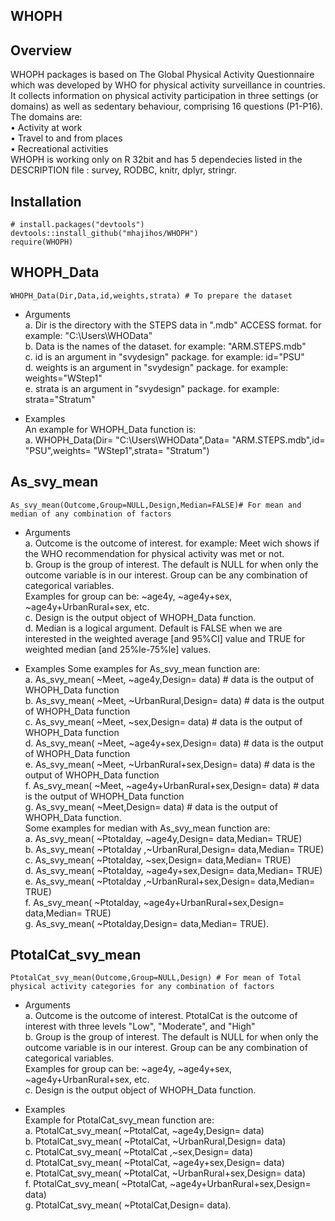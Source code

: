 ## WHOPH
## Overview
WHOPH packages is based on The Global Physical Activity Questionnaire which was developed by WHO for physical activity surveillance in countries. It collects information on physical activity participation in three settings (or domains) as well as sedentary behaviour, comprising 16 questions (P1-P16). The domains are:\
• Activity at work\
• Travel to and from places\
• Recreational activities\
WHOPH is working only on R 32bit and has 5 dependecies listed in the DESCRIPTION file : survey, RODBC, knitr, dplyr, stringr.

## Installation
```
# install.packages("devtools")
devtools::install_github("mhajihos/WHOPH")
require(WHOPH)
```

## WHOPH_Data
```
WHOPH_Data(Dir,Data,id,weights,strata) # To prepare the dataset
```
* Arguments\
    a. Dir is the directory with the STEPS data in ".mdb" ACCESS format. for example: "C:\\Users\\WHOData"\
    b. Data is the names of the dataset. for example: "ARM.STEPS.mdb"\
    c. id is an argument in "svydesign" package. for example: id="PSU"\
    d. weights is an argument in "svydesign" package. for example: weights="WStep1"\
    e. strata is an argument in "svydesign" package. for example: strata="Stratum"

* Examples\
An example for WHOPH_Data function is:\
     a. WHOPH_Data(Dir= "C:\\Users\\WHOData",Data= "ARM.STEPS.mdb",id= "PSU",weights= "WStep1",strata= "Stratum")

## As_svy_mean
```
As_svy_mean(Outcome,Group=NULL,Design,Median=FALSE)# For mean and median of any combination of factors
```
* Arguments\
        a. Outcome is the outcome of interest. for example: Meet wich shows if the WHO recommendation for physical activity was met or not.\
        b. Group is the group of interest. The default is NULL for when only the outcome variable is in our interest. Group can be any combination of categorical variables.\
            Examples for group can be: ~age4y, ~age4y+sex, ~age4y+UrbanRural+sex, etc.\
        c. Design is the output object of WHOPH_Data function.\
        d. Median is a logical argument. Default is FALSE when we are interested in the weighted average [and 95%CI] value and TRUE for weighted median [and 25%le-75%le] values. 

* Examples 
Some examples for As_svy_mean function are:\
            a. As_svy_mean( ~Meet, ~age4y,Design= data) # data is the output of WHOPH_Data function\
            b. As_svy_mean( ~Meet, ~UrbanRural,Design= data) # data is the output of WHOPH_Data function\
            c. As_svy_mean( ~Meet, ~sex,Design= data) # data is the output of WHOPH_Data function\
            d. As_svy_mean( ~Meet, ~age4y+sex,Design= data) # data is the output of WHOPH_Data function\
            e. As_svy_mean( ~Meet, ~UrbanRural+sex,Design= data) # data is the output of WHOPH_Data function\
            f. As_svy_mean( ~Meet, ~age4y+UrbanRural+sex,Design= data) # data is the output of WHOPH_Data function\
            g. As_svy_mean( ~Meet,Design= data) # data is the output of WHOPH_Data function.\
Some examples for median with As_svy_mean function are:\
            a. As_svy_mean( ~Ptotalday, ~age4y,Design= data,Median= TRUE)\
            b. As_svy_mean( ~Ptotalday ,~UrbanRural,Design= data,Median= TRUE)\
            c. As_svy_mean( ~Ptotalday, ~sex,Design= data,Median= TRUE)\
            d. As_svy_mean( ~Ptotalday, ~age4y+sex,Design= data,Median= TRUE)\
            e. As_svy_mean( ~Ptotalday ,~UrbanRural+sex,Design= data,Median= TRUE)\
            f. As_svy_mean( ~Ptotalday, ~age4y+UrbanRural+sex,Design= data,Median= TRUE)\
            g. As_svy_mean( ~Ptotalday,Design= data,Median= TRUE).
        

## PtotalCat_svy_mean
```
PtotalCat_svy_mean(Outcome,Group=NULL,Design) # For mean of Total physical activity categories for any combination of factors
```
* Arguments\
        a. Outcome is the outcome of interest. PtotalCat is the outcome of interest with three levels "Low", "Moderate", and "High"\
        b. Group is the group of interest. The default is NULL for when only the outcome variable is in our interest. Group can be any combination of categorical variables.\
       Examples for group can be: ~age4y, ~age4y+sex, ~age4y+UrbanRural+sex, etc.\
        c. Design is the output object of WHOPH_Data function.

* Examples\
 Example for PtotalCat_svy_mean function are:\
            a. PtotalCat_svy_mean( ~PtotalCat, ~age4y,Design= data)\
            b. PtotalCat_svy_mean( ~PtotalCat, ~UrbanRural,Design= data)\
            c. PtotalCat_svy_mean( ~PtotalCat ,~sex,Design= data)\
            d. PtotalCat_svy_mean( ~PtotalCat, ~age4y+sex,Design= data)\
            e. PtotalCat_svy_mean( ~PtotalCat, ~UrbanRural+sex,Design= data)\
            f. PtotalCat_svy_mean( ~PtotalCat, ~age4y+UrbanRural+sex,Design= data)\
            g. PtotalCat_svy_mean( ~PtotalCat,Design= data).
